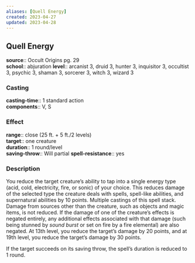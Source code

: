 ```yaml
---
aliases: [Quell Energy]
created: 2023-04-27
updated: 2023-04-28
---
```


## Quell Energy

**source**:: Occult Origins pg. 29  
**school**:: abjuration
**level**:: arcanist 3, druid 3, hunter 3, inquisitor 3, occultist 3, psychic 3, shaman 3, sorcerer 3, witch 3, wizard 3

### Casting

**casting-time**:: 1 standard action  
**components**:: V, S

### Effect

**range**:: close (25 ft. + 5 ft./2 levels)  
**target**:: one creature  
**duration**:: 1 round/level  
**saving-throw**:: Will partial
**spell-resistance**:: yes

### Description

You reduce the target creature’s ability to tap into a single energy type (acid, cold, electricity, fire, or sonic) of your choice. This reduces damage of the selected type the creature deals with spells, spell-like abilities, and supernatural abilities by 10 points. Multiple castings of this spell stack. Damage from sources other than the creature, such as objects and magic items, is not reduced. If the damage of one of the creature’s effects is negated entirely, any additional effects associated with that damage (such being stunned by *sound burst* or set on fire by a fire elemental) are also negated. At 13th level, you reduce the target’s damage by 20 points, and at 19th level, you reduce the target’s damage by 30 points.  
  
If the target succeeds on its saving throw, the spell’s duration is reduced to 1 round.
